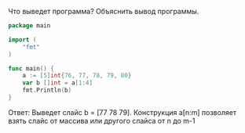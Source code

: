 Что выведет программа? Объяснить вывод программы.

```go
package main

import (
    "fmt"
)

func main() {
    a := [5]int{76, 77, 78, 79, 80}
    var b []int = a[1:4]
    fmt.Println(b)
}
```

Ответ:
Выведет слайс b = [77 78 79]. Конструкция a[n:m] позволяет взять слайс от массива или другого слайса от n до m-1
